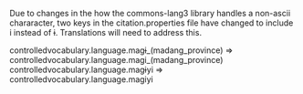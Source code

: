 Due to changes in the how the commons-lang3 library handles a non-ascii chararacter, two keys in the citation.properties file have changed to include i instead of ɨ. Translations will need to address this.

controlledvocabulary.language.magɨ_(madang_province) => controlledvocabulary.language.magi_(madang_province)
controlledvocabulary.language.magɨyi =>  controlledvocabulary.language.magiyi